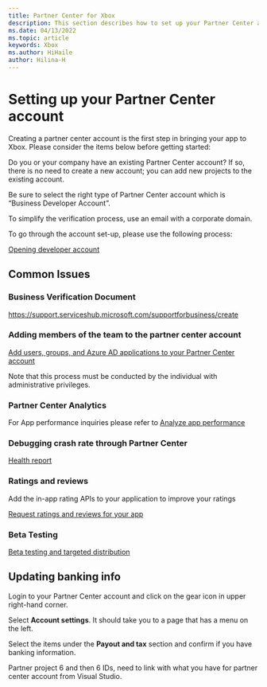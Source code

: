 ```yaml
---
title: Partner Center for Xbox
description: This section describes how to set up your Partner Center account for app development on Xbox
ms.date: 04/13/2022
ms.topic: article
keywords: Xbox
ms.author: HiHaile
author: Hilina-H
---
```


# Setting up your Partner Center account 

Creating a partner center account is the first step in bringing your app to Xbox. Please consider the items below before getting started:

Do you or your company have an existing Partner Center account? If so, there is no need to create a new account; you can add new projects to the existing account.

Be sure to select the right type of Partner Center account which is “Business Developer Account”.

To simplify the verification process, use an email with a corporate domain.

To go through the account set-up, please use the following process:  

[Opening developer account](/windows/uwp/publish/opening-a-developer-account)

## Common Issues

### Business Verification Document  

[https://support.serviceshub.microsoft.com/supportforbusiness/create  ](https://support.serviceshub.microsoft.com/supportforbusiness/create  )

### Adding members of the team to the partner center account 

[Add users, groups, and Azure AD applications to your Partner Center account](/windows/uwp/publish/add-users-groups-and-azure-ad-applications)

Note that this process must be conducted by the individual with administrative privileges. 

### Partner Center Analytics  

For App performance inquiries please refer to [Analyze app performance](/windows/uwp/publish/analytics)

### Debugging crash rate through Partner Center

[Health report](/windows/uwp/publish/health-report)

### Ratings and reviews  

Add the in-app rating APIs to your application to improve your ratings  

[Request ratings and reviews for your app](/windows/uwp/monetize/request-ratings-and-reviews)

### Beta Testing  

[Beta testing and targeted distribution](/windows/uwp/publish/beta-testing-and-targeted-distribution)

## Updating banking info  

Login to your Partner Center account and click on the gear icon in upper right-hand corner.

Select **Account settings**. It should take you to a page that has a menu on the left.

Select the items under the **Payout and tax** section and confirm if you have banking information.

Partner project 6 and then 6 IDs, need to link with what you have for partner center account from Visual Studio.
